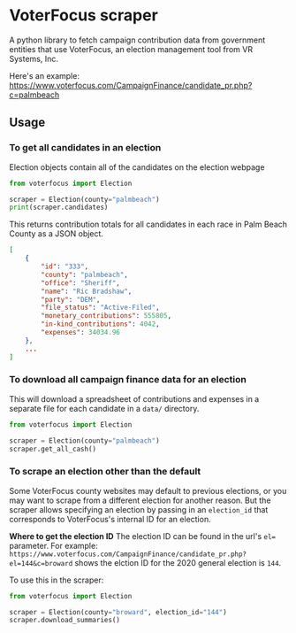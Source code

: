 # VoterFocus scraper

A python library to fetch campaign contribution data from government entities that use VoterFocus, an election management tool from VR Systems, Inc.

Here's an example: https://www.voterfocus.com/CampaignFinance/candidate_pr.php?c=palmbeach


## Usage


### To get all candidates in an election
Election objects contain all of the candidates on the election webpage

```python
from voterfocus import Election

scraper = Election(county="palmbeach")
print(scraper.candidates)
```

This returns contribution totals for all candidates in each race in Palm Beach County as a JSON object.

```json
[    
    {
        "id": "333",
        "county": "palmbeach",
        "office": "Sheriff",
        "name": "Ric Bradshaw",
        "party": "DEM",
        "file_status": "Active-Filed",
        "monetary_contributions": 555805,
        "in-kind_contributions": 4042,
        "expenses": 34034.96
    },
    ... 
]
```


### To download all campaign finance data for an election
This will download a spreadsheet of contributions and expenses in a separate file for each candidate in a `data/` directory.

```python
from voterfocus import Election

scraper = Election(county="palmbeach")
scraper.get_all_cash()
```


### To scrape an election other than the default
Some VoterFocus county websites may default to previous elections, or you may want to scrape from a different election for another reason. But the scraper allows specifying an election by passing in an `election_id` that corresponds to VoterFocus's internal ID for an election.

**Where to get the election ID**
The election ID can be found in the url's `el=` parameter. For example: `https://www.voterfocus.com/CampaignFinance/candidate_pr.php?el=144&c=broward` shows the elction ID for the 2020 general election is `144`.

To use this in the scraper:

```python
from voterfocus import Election

scraper = Election(county="broward", election_id="144")
scraper.download_summaries()
```